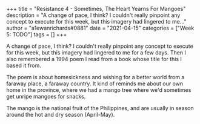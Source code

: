 +++
title = "Resistance 4 - Sometimes, The Heart Yearns For Mangoes"
description = "A change of pace, I think? I couldn't really pinpoint any concept to execute for this week, but this imagery had lingered to me..."
author = "a1ewanrichards#0881"
date = "2021-04-15"
categories = ["Week 5: TODO"]
tags = []
+++

A change of pace, I think? I couldn't really pinpoint any concept to execute for this week, but this imagery had lingered to me for a few days. Then I also remembered a 1994 poem I read from a book whose title for this I based it from.

The poem is about homesickness and wishing for a better world from a faraway place, a faraway country. It kind of reminds me about our own home in the province, where we had a mango tree where we'd sometimes get unripe mangoes for snacks.

The mango is the national fruit of the Philippines, and are usually in season around the hot and dry season (April-May).
